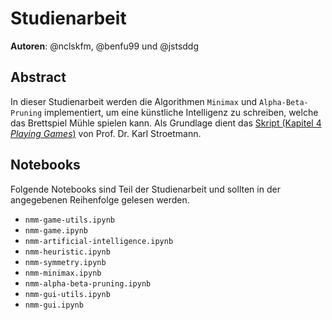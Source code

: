 # Studienarbeit

**Autoren**: @nclskfm, @benfu99 und @jstsddg

## Abstract
In dieser Studienarbeit werden die Algorithmen `Minimax` und `Alpha-Beta-Pruning` implementiert, um eine künstliche Intelligenz zu schreiben, welche das Brettspiel Mühle spielen kann.
Als Grundlage dient das [Skript (Kapitel 4 *Playing Games*)](https://github.com/karlstroetmann/Artificial-Intelligence) von Prof. Dr. Karl Stroetmann.


## Notebooks

Folgende Notebooks sind Teil der Studienarbeit und sollten in der angegebenen Reihenfolge gelesen werden.

* `nmm-game-utils.ipynb`
* `nmm-game.ipynb`
* `nmm-artificial-intelligence.ipynb`
* `nmm-heuristic.ipynb`
* `nmm-symmetry.ipynb`
* `nmm-minimax.ipynb`
* `nmm-alpha-beta-pruning.ipynb`
* `nmm-gui-utils.ipynb`
* `nmm-gui.ipynb`

